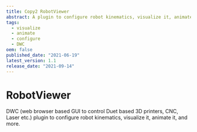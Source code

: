 ```yaml
---
title: Copy2 RobotViewer
abstract: A plugin to configure robot kinematics, visualize it, animate it
tags:
  - visualize
  - animate
  - configure
  - DWC
oem: false
published_date: "2021-06-19"
latest_version: 1.1
release_date: "2021-09-14"
---
```


# RobotViewer
DWC (web browser based GUI to control Duet based 3D printers, CNC, Laser etc.) plugin to configure robot kinematics, visualize it, animate it, and more.